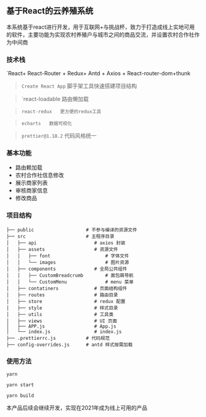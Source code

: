 ## 基于React的云养殖系统

本系统基于react进行开发，用于互联网+与挑战杯，致力于打造成线上实地可用的软件，主要功能为实现农村养殖户与城市之间的商品交流，并设置农村合作社作为中间商



### 技术栈

`React+ React-Router + Redux+ Antd + Axios + React-router-dom+thunk

> `Create React App`    脚手架工具快速搭建项目结构

> `react-loadable  路由懒加载

> `react-redux   更方便的redux工具`

> `echarts   数据可视化`

> `prettier@1.18.2`    代码风格统一

### 基本功能

+ 路由赖加载
+ 农村合作社信息修改
+ 展示商家列表
+ 审核商家信息
+ 修改商品

### 项目结构

```
├── public                   # 不参与编译的资源文件
├── src                      # 主程序目录
│   ├── api                     # axios 封装
│   ├── assets                  # 资源文件
│   │   ├── font                    # 字体文件
│   │   └── images                  # 图片资源
│   ├── components              # 全局公共组件
│   │   ├── CustomBreadcrumb        # 面包屑导航
│   │   └── CustomMenu              # menu 菜单
│   ├── contatiners             # 页面结构组件
│   ├── routes                  # 路由目录
│   ├── store                   # redux 配置
│   ├── style                   # 样式目录
│   ├── utils                   # 工具类
│   ├── views                   # UI 页面
│   ├── APP.js                  # App.js
│   └── index.js                # index.js
├── .prettierrc.js           # 代码规范
├── config-overrides.js      # antd 样式按需加载
```

### 使用方法

```npm
yarn

yarn start

yarn build

```



本产品后续会继续开发，实现在2021年成为线上可用的产品